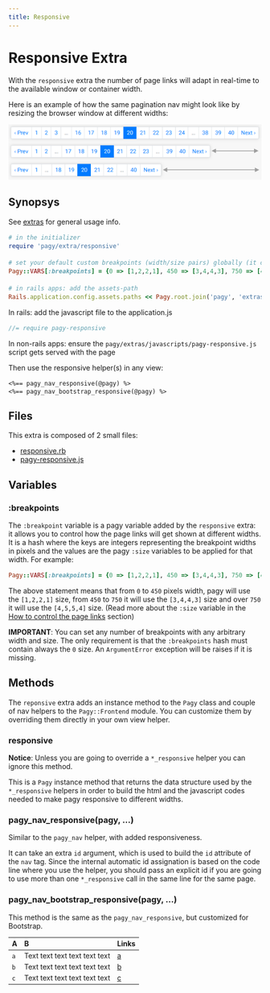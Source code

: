 ```yaml
---
title: Responsive
---
```

# Responsive Extra

With the `responsive` extra the number of page links will adapt in real-time to the available window or container width.

Here is an example of how the same pagination nav might look like by resizing the browser window at different widths:

![pagy-responsive](../assets/images/pagy-responsive-g.png)

## Synopsys

See [extras](../extras.md) for general usage info.

```ruby
# in the initializer
require 'pagy/extra/responsive'

# set your default custom breakpoints (width/size pairs) globally (it can be overridden per pagy instance)
Pagy::VARS[:breakpoints] = {0 => [1,2,2,1], 450 => [3,4,4,3], 750 => [4,5,5,4]}

# in rails apps: add the assets-path
Rails.application.config.assets.paths << Pagy.root.join('pagy', 'extras', 'javascripts')
```

In rails: add the javascript file to the application.js

```js
//= require pagy-responsive
```

In non-rails apps: ensure the `pagy/extras/javascripts/pagy-responsive.js` script gets served with the page

Then use the responsive helper(s) in any view:

```erb
<%== pagy_nav_responsive(@pagy) %>
<%== pagy_nav_bootstrap_responsive(@pagy) %>
```

## Files

This extra is composed of 2 small files:

- [responsive.rb](https://github.com/ddnexus/pagy/blob/master/lib/pagy/extras/responsive.rb)
- [pagy-responsive.js](https://github.com/ddnexus/extras/blob/master/lib/pagy/extras/javascripts/pagy-responsive.js)

## Variables

### :breakpoints

The `:breakpoint` variable is a pagy variable added by the `responsive` extra: it allows you to control how the page links will get shown at different widths. It is a hash where the keys are integers representing the breakpoint widths in pixels and the values are the pagy `:size` variables to be applied for that width.
 For example:

```ruby
Pagy::VARS[:breakpoints] = {0 => [1,2,2,1], 450 => [3,4,4,3], 750 => [4,5,5,4]}
```

The above statement means that from `0` to `450` pixels width, pagy will use the `[1,2,2,1]` size, from `450` to `750` it will use the `[3,4,4,3]` size and over `750` it will use the `[4,5,5,4]` size. (Read more about the `:size` variable in the [How to control the page links](../how-to.md#controlling-the-page-links) section)

**IMPORTANT**: You can set any number of breakpoints with any arbitrary width and size. The only requirement is that the `:breakpoints` hash must contain always the `0` size. An `ArgumentError` exception will be raises if it is missing.

## Methods

The `reponsive` extra adds an instance method to the `Pagy` class and couple of nav helpers to the `Pagy::Frontend` module. You can customize them by overriding them directly in your own view helper.

### responsive

**Notice**: Unless you are going to override a `*_responsive` helper you can ignore this method.

This is a `Pagy` instance method that returns the data structure used by the `*_responsive` helpers in order to build the html and the javascript codes needed to make pagy responsive to different widths.

### pagy_nav_responsive(pagy, ...)

Similar to the `pagy_nav` helper, with added responsiveness.

It can take an extra `id` argument, which is used to build the `id` attribute of the `nav` tag. Since the internal automatic id assignation is based on the code line where you use the helper, you should pass an explicit id if you are going to use more than one `*_responsive` call in the same line for the same page.

### pagy_nav_bootstrap_responsive(pagy, ...)

This method is the same as the `pagy_nav_responsive`, but customized for Bootstrap.

| A   | B                             | Links                        |
|:----|:------------------------------|:-----------------------------|
| `a` | Text text text text text text | [a](https://github.com/a.rb) |
| `b` | Text text text text text text | [b](https://github.com/b.rb) |
| `c` | Text text text text text text | [c](https://github.com/c)    |
